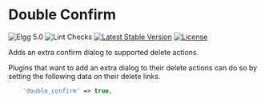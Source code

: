 # Double Confirm

![Elgg 5.0](https://img.shields.io/badge/Elgg-5.0-green.svg)
![Lint Checks](https://github.com/ColdTrick/double_confirm/actions/workflows/lint.yml/badge.svg?event=push)
[![Latest Stable Version](https://poser.pugx.org/coldtrick/double_confirm/v/stable.svg)](https://packagist.org/packages/coldtrick/double_confirm)
[![License](https://poser.pugx.org/coldtrick/double_confirm/license.svg)](https://packagist.org/packages/coldtrick/double_confirm)

Adds an extra confirm dialog to supported delete actions.

Plugins that want to add an extra dialog to their delete actions can do so by setting the following data on their delete links.

```php
    'double_confirm' => true,
```
